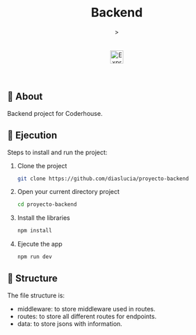 <br />

<div align="center">
  <h1>Backend</h1>>
   <br/>
   <br/>
  <br/>
  <div>
    <img height="30px" alt="Express" src="https://img.shields.io/badge/express.js-%23404d59.svg?style=for-the-badge&logo=express&logoColor=%2361DAFB" />
  </div>
    <br/>
    <br/>
</div>

## 🔎 About

Backend project for Coderhouse.

## 🚀 Ejecution

Steps to install and run the project:

1. Clone the project
   ```sh
   git clone https://github.com/diaslucia/proyecto-backend
   ```
2. Open your current directory project
   ```sh
   cd proyecto-backend
   ```
3. Install the libraries
   ```sh
   npm install
   ```
4. Ejecute the app

   ```sh
   npm run dev
   ```

## 📂 Structure

The file structure is:

- middleware: to store middleware used in routes.
- routes: to store all different routes for endpoints.
- data: to store jsons with information.
